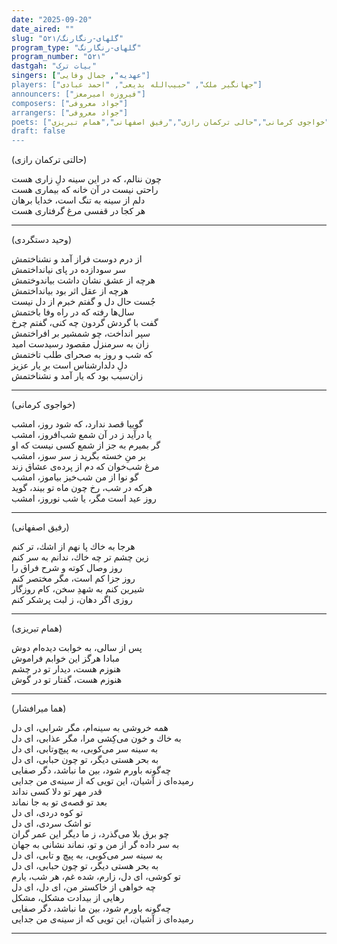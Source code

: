 ```yaml
---
date: "2025-09-20"
date_aired: ""
slug: "گلهای-رنگارنگ/۵۲۱"
program_type: "گلهای-رنگارنگ"
program_number: "۵۲۱"
dastgah: "بیات ترک"
singers: ["عهدیه", جمال وفایی"]
players: ["جهانگیر ملک", "حبیب‌الله بدیعی", "احمد عبادی"]
announcers: ["فیروزه امیرمعز"]
composers: ["جواد معروفی"]
arrangers: ["جواد معروفی"]
poets: ["وحید دستگردی", "هما میرافشار", "خواجوی کرمانی","حالی ترکمان رازی","رفیق اصفهانی","همام تبریزی"]
draft: false
---
```


(حالتی ترکمان رازی)

چون ننالم، كه در این سینه دلِ زاری هست  
راحتی نیست در آن خانه كه بیماری هست  
دلم از سینه به تنگ است، خدایا برهان  
هر كجا در قفسی مرغ گرفتاری هست

---

(وحید دستگردی)

از درم دوست فراز آمد و نشناختمش  
سر سودازده در پای نیانداختمش  
هرچه از عشق نشان داشت بیاندوختمش  
هرچه از عقل اثر بود بیانداختمش  
جُست حال دل و گفتم خبرم از دل نیست  
سال‌ها رفته كه در راه وفا باختمش  
گفت با گردش گردون چه كنی، گفتم چرخ  
سپر انداخت، چو شمشیر بر افراختمش  
زان به سرمنزل مقصود رسیدست امید  
كه شب و روز به صحرای طلب تاختمش  
دلِ دلدارشناس است برِ یار عزیز  
زان‌سبب بود كه یار آمد و نشناختمش

---

(خواجوی کرمانی)

گوییا قصد ندارد، كه شود روز، امشب  
یا درآید ز در آن شمع شب‌افروز، امشب  
گر بمیرم به جز از شمع كسی نیست كه او  
بر منِ خسته بگرید ز سر سوز، امشب  
مرغ شب‌خوان كه دم از پرده‌ی عشاق زند  
گو نوا از من شب‌خیز بیاموز، امشب  
هركه در شب، رخ چون ماه تو بیند، گوید  
روز عید است مگر، یا شب نوروز، امشب

---

(رفیق اصفهانی)

هرجا به خاك پا نهم از اشك، تر كنم  
زین چشم تر چه خاك، ندانم به سر كنم  
روز وصال كوته و شرح فراق را  
روز جزا كم است، مگر مختصر كنم  
شیرین كنم به شهدِ سخن، كام روزگار  
روزی اگر دهان، ز لبت پرشكر كنم

---

(همام تبریزی)

پس از سالی، به خوابت دیده‌ام دوش  
مبادا هرگز این خوابم فراموش  
هنوزم هست، دیدار تو در چشم  
هنوزم هست، گفتار تو در گوش

---

(هما میرافشار)

همه خروشی به سینه‌ام، مگر شرابی، ای دل  
به خاك و خون می‌كِشی مرا، مگر عذابی، ای دل  
به سینه سر می‌کوبی، به پیچ‌وتابی، ای دل  
به بحر هستی دیگر، تو چون حبابی، ای دل  
چه‌گونه باورم شود، بین ما نباشد، دگر صفایی  
رمیده‌ای ز آشیان، این تویی كه از سینه‌ی من جدایی  
قدر مهر تو دلا كسی نداند  
بعد تو قصه‌ی تو به جا نماند  
تو كوه دردی، ای دل  
تو اشک سردی، ای دل  
چو برق بلا می‌گذرد، ز ما دیگر این عمر گران  
به سر ‌داده گر ‌از من و تو، نماند نشانی به جهان  
به سینه سر می‌كوبی، به پیچ و تابی، ای دل  
به بحر هستی دیگر، تو چون حبابی، ای دل  
تو كوشی، ای دل، زارم، شده غم، هر شب، یارم  
چه خواهی از خاكستر من، ای دل، ای دل  
رهایی از بیدادت مشكل، مشكل  
چه‌گونه باورم شود، بین ما نباشد، دگر صفایی  
رمیده‌ای ز آشیان، این تویی كه از سینه‌ی من جدایی

---